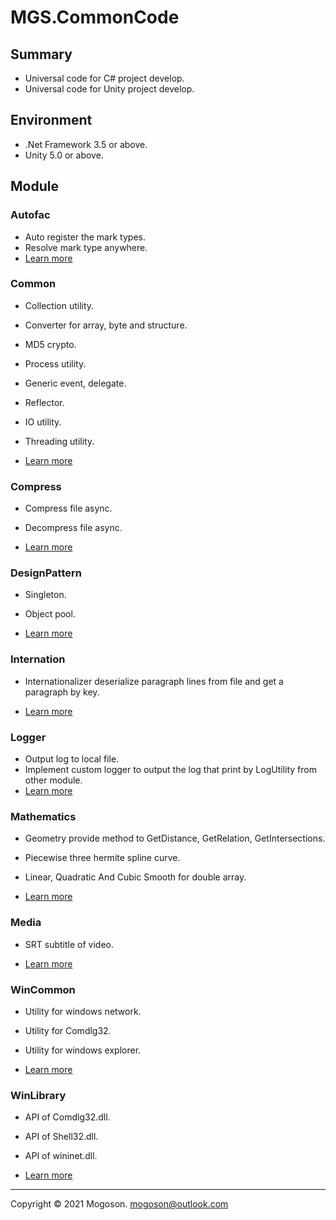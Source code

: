 # MGS.CommonCode

## Summary
- Universal code for C# project develop.
- Universal code for Unity project develop.

## Environment

- .Net Framework 3.5 or above.
- Unity 5.0 or above.

## Module
### Autofac

- Auto register the mark types.
- Resolve mark type anywhere.
- [Learn more](./Attachment/README/Autofac.md)

### Common

- Collection utility.

- Converter for array, byte and structure.
- MD5 crypto.
- Process utility.
- Generic event, delegate.
-  Reflector.
-  IO utility.
-  Threading utility.
- [Learn more](./Attachment/README/Common.md)

### Compress

- Compress file async.
- Decompress file async.

- [Learn more](./Attachment/README/Compress.md)

### DesignPattern

- Singleton.
- Object pool.

- [Learn more](./Attachment/README/DesignPattern.md)

### Internation

- Internationalizer deserialize paragraph lines from file and get a paragraph by key.

- [Learn more](./Attachment/README/Internation.md)

### Logger
- Output log to local file.
- Implement custom logger to output the log that print by LogUtility from other module.
- [Learn more](./Attachment/README/Logger.md)

### Mathematics

- Geometry provide method to GetDistance, GetRelation, GetIntersections.
- Piecewise three hermite spline curve.
- Linear, Quadratic And Cubic Smooth for double array.

- [Learn more](./Attachment/README/Mathematics.md)

### Media

- SRT subtitle of video.

- [Learn more](./Attachment/README/Media.md)

### WinCommon

- Utility for windows network.
- Utility for Comdlg32.
- Utility for windows explorer.

- [Learn more](./Attachment/README/WinCommon.md)

### WinLibrary

- API of Comdlg32.dll.
- API of Shell32.dll.
- API of wininet.dll.

- [Learn more](./Attachment/README/WinLibrary.md)

------

Copyright © 2021 Mogoson.	mogoson@outlook.com